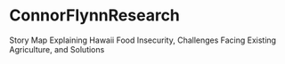 # ConnorFlynnResearch
Story Map Explaining Hawaii Food Insecurity, Challenges Facing Existing Agriculture, and Solutions

